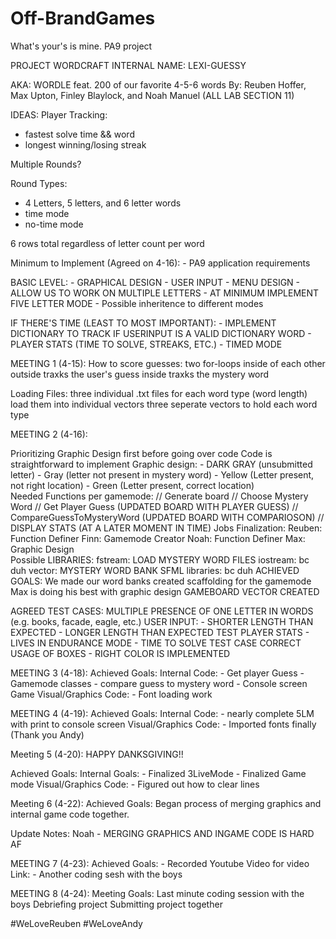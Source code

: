 # Off-BrandGames
What's your's is mine. PA9 project

PROJECT WORDCRAFT
INTERNAL NAME: LEXI-GUESSY

AKA:
WORDLE feat. 200 of our favorite 4-5-6 words
    By: Reuben Hoffer, Max Upton, Finley Blaylock, and Noah Manuel (ALL LAB SECTION 11)

IDEAS:
Player Tracking:
  - fastest solve time && word
  - longest winning/losing streak

Multiple Rounds?

Round Types:
- 4 Letters, 5 letters, and 6 letter words
- time mode
- no-time mode

6 rows total regardless of letter count per word

Minimum to Implement (Agreed on 4-16):
    - PA9 application requirements

BASIC LEVEL:
    - GRAPHICAL DESIGN
    - USER INPUT
    - MENU DESIGN
        - ALLOW US TO WORK ON MULTIPLE LETTERS
    - AT MINIMUM IMPLEMENT FIVE LETTER MODE
        - Possible inheritence to different modes


IF THERE'S TIME (LEAST TO MOST IMPORTANT):
    - IMPLEMENT DICTIONARY TO TRACK IF USERINPUT IS A VALID DICTIONARY WORD
    - PLAYER STATS (TIME TO SOLVE, STREAKS, ETC.)
    - TIMED MODE

MEETING 1 (4-15):
    How to score guesses:
        two for-loops inside of each other
        outside traxks the user's guess
        inside traxks the mystery word

   Loading Files:
       three individual .txt files for each word type (word length)
        load them into individual vectors
        three seperate vectors to hold each word type
            
MEETING 2 (4-16):

Prioritizing Graphic Design first before going over code
Code is straightforward to implement
    Graphic design:
        - DARK GRAY (unsubmitted letter)
        - Gray (letter not present in mystery word)
        - Yellow (Letter present, not right location)
        - Green (Letter present, correct location)  
    Needed Functions per gamemode:
        // Generate board
        // Choose Mystery Word
        // Get Player Guess (UPDATED BOARD WITH PLAYER GUESS)
        // CompareGuessToMysteryWord (UPDATED BOARD WITH COMPARIOSON)
        // DISPLAY STATS (AT A LATER MOMENT IN TIME)
    Jobs Finalization:
        Reuben: Function Definer
        Finn: Gamemode Creator
        Noah: Function Definer
        Max: Graphic Design    
    Possible LIBRARIES:
        fstream: LOAD MYSTERY WORD FILES
        iostream: bc duh
        vector: MYSTERY WORD BANK
        SFML libraries: bc duh
ACHIEVED GOALS:
       We made our word banks
       created scaffolding for the gamemode
       Max is doing his best with graphic design
        GAMEBOARD VECTOR CREATED

AGREED TEST CASES:
       MULTIPLE PRESENCE OF ONE LETTER IN WORDS (e.g. books, facade, eagle, etc.)
       USER INPUT:
              - SHORTER LENGTH THAN EXPECTED
              - LONGER LENGTH THAN EXPECTED
       TEST PLAYER STATS
              - LIVES IN ENDURANCE MODE
              - TIME TO SOLVE TEST CASE
       CORRECT USAGE OF BOXES
              - RIGHT COLOR IS IMPLEMENTED

MEETING 3 (4-18):
Achieved Goals:
    Internal Code:
        - Get player Guess
        - Gamemode classes
        - compare guess to mystery word
        - Console screen Game
    Visual/Graphics Code:
        - Font loading work

MEETING 4 (4-19):
Achieved Goals:
    Internal Code:
        - nearly complete 5LM with print to console screen
    Visual/Graphics Code:
        - Imported fonts finally (Thank you Andy)

Meeting 5 (4-20):
HAPPY DANKSGIVING!!

Achieved Goals:
    Internal Goals:
        - Finalized 3LiveMode
        - Finalized Game mode
    Visual/Graphics Code:
        - Figured out how to clear lines

Meeting 6 (4-22):
Achieved Goals:
    Began process of merging graphics and internal game code together. 


Update Notes: 
    Noah - MERGING GRAPHICS AND INGAME CODE IS HARD AF

MEETING 7 (4-23):
Achieved Goals:
    - Recorded Youtube Video for video
        Link: 
    - Another coding sesh with the boys

MEETING 8 (4-24): 
Meeting Goals:
    Last minute coding session with the boys
    Debriefing project
    Submitting project together 


#WeLoveReuben
#WeLoveAndy
